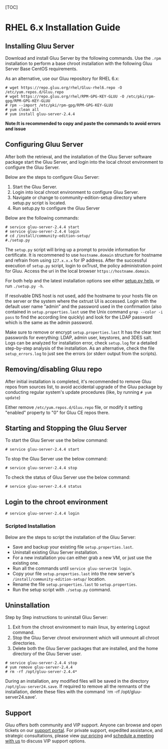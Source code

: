 [TOC]

# RHEL 6.x Installation Guide

## Installing Gluu Server 
Download and install Gluu Server by the following commands. Use the
`.rpm` installation to perform a base chroot installation with the
following Gluu Server Base CentOS requirements.

As an alternative, use our Gluu repository for RHEL 6.x:

```
# wget https://repo.gluu.org/rhel/Gluu-rhel6.repo -O /etc/yum.repos.d/Gluu.repo
# wget https://repo.gluu.org/rhel/RPM-GPG-KEY-GLUU -O /etc/pki/rpm-gpg/RPM-GPG-KEY-GLUU
# rpm --import /etc/pki/rpm-gpg/RPM-GPG-KEY-GLUU
# yum clean all
# yum install gluu-server-2.4.4
```

**Note:It is recommended to copy and paste the commands to avoid errors and issue**

## Configuring Gluu Server
After both the retrieval, and the installation of the Gluu Server
software package start the Gluu Server, and login into the local chroot
environment to configure the Gluu Server.

Below are the steps to configure Gluu Server:

1.  Start the Gluu Server.
2.  Login into local chroot environment to configure Gluu Server.
3.  Navigate or change to community-edition-setup directory where setup.py script is located.
4.  Run setup.py to configure the Gluu Server

Below are the following commands:

```
# service gluu-server-2.4.4 start
# service gluu-server-2.4.4 login
# cd /install/community-edition-setup/
#./setup.py
```

The `setup.py` script will bring up a prompt to provide information for certificate. It is recommened to use
`hostname.domain` structure for hostname and refrain from using `127.x.x.x`
for IP address. After the successful execution of `setup.py` script, login to oxTrust,
the policy administration point for Gluu. Access the uri in the local browser `https://hostname.domain`.

For both help and the latest installation options see either [setup.py help](./setup_py.md), or run `./setup.py -h`.

If resolvable DNS host is not used, add the hostname to
your hosts file on the server or the system where the oxtrust UI is accessed. 
Login with the default user name “admin” and the password used in
the confirmation (also contained in `setup.properties.last` use the
Unix command `grep --color -i pass` to find the according line quickly)
and look for the LDAP password which is the same as the admin password.

Make sure to remove or encrypt  `setup.properties.last` It has the clear 
text passwords for everything: LDAP, admin user, keystores, and 3DES salt. Logs can be analyzed for installation error, check `setup.log` for a detailed step-by-step analysis of the installation. As an alternative, check the file
`setup_errors.log` to just see the errors (or stderr output from the
scripts).

## Removing/disabling Gluu repo

After initial installation is completed, it's recommended to remove Gluu
repos from sources list, to avoid accidental upgrade of the Gluu package by 
conducting regular system's update procedures  (like, by running `# yum update`)

Either remove `/etc/yum.repos.d/Gluu.repo` file, or modify it setting
"enabled" property to "0" for Gluu CE repos there.

## Starting and Stopping the Gluu Server

To start the Gluu Server use the below command:

```
# service gluu-server-2.4.4 start
```

To stop the Gluu Server use the below command:

```
# service gluu-server-2.4.4 stop
```

To check the status of Gluu Server use the below command:

```
# service gluu-server-2.4.4 status
```

## Login to the chroot environment

```
# service gluu-server-2.4.4 login
```

### Scripted Installation

Below are the steps to script the installation of the Gluu Server:

* Save and backup your existing file `setup.properties.last`.
* Uninstall existing Gluu Server installation.
* For a new installation you can either grab a new VM, or just use the
  existing one.
* Run all the commands until `service gluu-server24 login`.
* Copy your file `setup.properties.last` into the new server's
  `/install/community-edition-setup/` location.
* Rename the file `setup.properties.last` to `setup.properties`.
* Run the setup script with `./setup.py` command.

## Uninstallation

Step by Step instructions to uninstall Gluu Server:  

1. Exit from the chroot environment to main linux, by entering Logout command.  
2. Stop the Gluu Server chroot environment which will unmount all chroot directories.  
3. Delete both the Gluu Server packages that are installed, and the home directory of the Gluu Server user.

```
# service gluu-server-2.4.4 stop
# yum remove gluu-server-2.4.4
# rm -rf /opt/gluu-server-2.4.4*
```

During an installation, any modified files will be saved in the directory
`/opt/gluu-server24.save`. If required to remove all the remnants of the
installation, delete these files with the command `rm -rf /opt/gluu-server24.save'.

## Support

Gluu offers both community and VIP support. Anyone can browse and open
tickets on our [support portal](http://support.gluu.org). For private
support, expedited assistance, and strategic consultations, please view
[our pricing](http://gluu.org/pricing) and [schedule a meeting with
us](http://gluu.org/booking) to discuss VIP support options.

